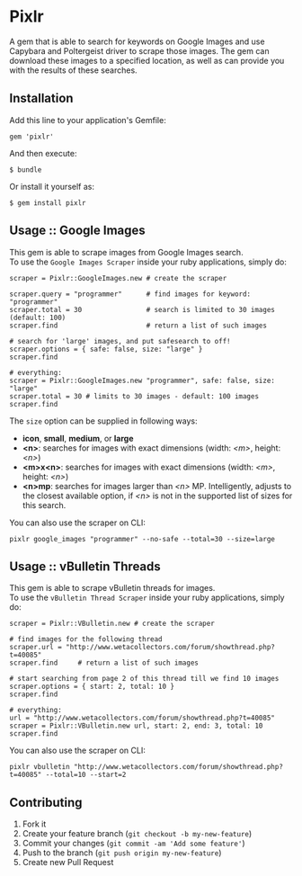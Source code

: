 # Pixlr

A gem that is able to search for keywords on Google Images and use Capybara
and Poltergeist driver to scrape those images. The gem can download these
images to a specified location, as well as can provide you with the results of
these searches.

## Installation

Add this line to your application's Gemfile:

    gem 'pixlr'

And then execute:

    $ bundle

Or install it yourself as:

    $ gem install pixlr

## Usage :: Google Images

This gem is able to scrape images from Google Images search.  
To use the `Google Images Scraper` inside your ruby applications, simply do:

    scraper = Pixlr::GoogleImages.new # create the scraper
  
    scraper.query = "programmer"      # find images for keyword: "programmer"
    scraper.total = 30                # search is limited to 30 images (default: 100)
    scraper.find                      # return a list of such images

    # search for 'large' images, and put safesearch to off!
    scraper.options = { safe: false, size: "large" }
    scraper.find
  
    # everything:
    scraper = Pixlr::GoogleImages.new "programmer", safe: false, size: "large"
    scraper.total = 30 # limits to 30 images - default: 100 images
    scraper.find
  
  
The `size` option can be supplied in following ways:

  - __icon__, __small__, __medium__, or __large__
  - __&lt;n&gt;__: searches for images with exact dimensions (width: _&lt;m&gt;_, height: _&lt;n&gt;_)
  - __&lt;m&gt;x&lt;n&gt;__: searches for images with exact dimensions (width: _&lt;m&gt;_, height: _&lt;n&gt;_)
  - __&lt;n&gt;mp__: searches for images larger than _&lt;n&gt;_ MP. Intelligently, adjusts to
  the closest available option, if _&lt;n&gt;_ is not in the supported list of sizes
  for this search.
  
You can also use the scraper on CLI:

    pixlr google_images "programmer" --no-safe --total=30 --size=large

## Usage :: vBulletin Threads

This gem is able to scrape vBulletin threads for images.  
To use the `vBulletin Thread Scraper` inside your ruby applications, simply do:

    scraper = Pixlr::VBulletin.new # create the scraper
  
    # find images for the following thread
    scraper.url = "http://www.wetacollectors.com/forum/showthread.php?t=40085"
    scraper.find     # return a list of such images

    # start searching from page 2 of this thread till we find 10 images
    scraper.options = { start: 2, total: 10 }
    scraper.find
  
    # everything:
    url = "http://www.wetacollectors.com/forum/showthread.php?t=40085"
    scraper = Pixlr::VBulletin.new url, start: 2, end: 3, total: 10
    scraper.find
  
You can also use the scraper on CLI:

    pixlr vbulletin "http://www.wetacollectors.com/forum/showthread.php?t=40085" --total=10 --start=2

## Contributing

1. Fork it
2. Create your feature branch (`git checkout -b my-new-feature`)
3. Commit your changes (`git commit -am 'Add some feature'`)
4. Push to the branch (`git push origin my-new-feature`)
5. Create new Pull Request
